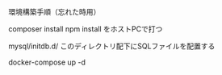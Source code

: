 環境構築手順（忘れた時用）

composer install
npm install
をホストPCで打つ

mysql/initdb.d/
このディレクトリ配下にSQLファイルを配置する

docker-compose up -d
